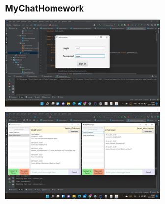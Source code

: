 # MyChatHomework
![ScreenShot](/Interface_screenshots/auth.png "Authentication window")

![ScreenShot](/Interface_screenshots/chat_interface.png "Chat's interface")
